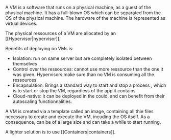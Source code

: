 A VM is a software that runs on a physical machine, as a guest of the physical machine. It has a full-blown OS which can be separated from the OS of the physical machine. The hardware of the machine is represented as virtual devices.

The physical ressources of a VM are allocated by an [[Hypervisor|hypervisor]].

Benefits of deploying on VMs is:

- Isolation: run on same server but are completely isolated between themselves
- Control over the ressources: cannot use more ressource than the one it was given. Hypervisors make sure than no VM is consuming all the ressources
- Encapsulation: Brings a standard way to start and stop a process , which is to start or stop the VM, regardless of the app it contains
- Cloud-native: it can be deployed in the could, and can benefit from their autoscaling functionnalities.

A VM is created via a template called an image, containing all thie files necessary to create and execute the VM, incuding the OS itself. As a consequence, can be of a large size and can take a while to start running.

A lighter solution is to use  [[Containers|containers]].
